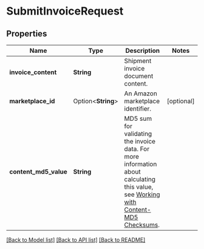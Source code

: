 # SubmitInvoiceRequest

## Properties

Name | Type | Description | Notes
------------ | ------------- | ------------- | -------------
**invoice_content** | **String** | Shipment invoice document content. | 
**marketplace_id** | Option<**String**> | An Amazon marketplace identifier. | [optional]
**content_md5_value** | **String** | MD5 sum for validating the invoice data. For more information about calculating this value, see [Working with Content-MD5 Checksums](https://docs.developer.amazonservices.com/en_US/dev_guide/DG_MD5.html). | 

[[Back to Model list]](../README.md#documentation-for-models) [[Back to API list]](../README.md#documentation-for-api-endpoints) [[Back to README]](../README.md)


